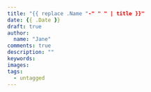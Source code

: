 ```yaml
---
title: "{{ replace .Name "-" " " | title }}"
date: {{ .Date }}
draft: true
author:
  name: "Jane"
comments: true
description: ""
keywords:
images:
tags:
  - untagged
---
```


